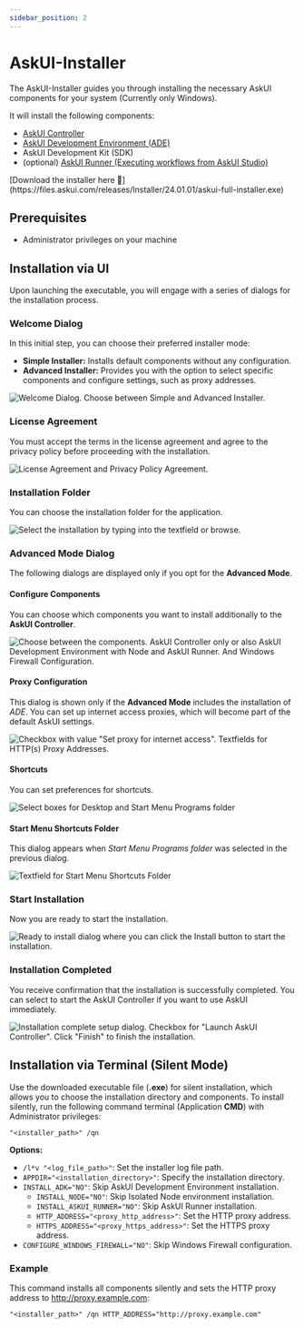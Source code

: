 ```yaml
---
sidebar_position: 2
---
```


# AskUI-Installer
The AskUI-Installer guides you through installing the necessary AskUI components for your system (Currently only Windows).

It will install the following components:

* [AskUI Controller](AskUI-Controller.md)
* [AskUI Development Environment (ADE)](AskUI-Development-Environment.md)
* AskUI Development Kit (SDK)
* (optional) [AskUI Runner (Executing workflows from AskUI Studio)](AskUI-Runner.md)

<span id="askui-installer-download-link">
[Download the installer here 🤖](https://files.askui.com/releases/Installer/24.01.01/askui-full-installer.exe)
</span>

## Prerequisites

* Administrator privileges on your machine

## Installation via UI
Upon launching the executable, you will engage with a series of dialogs for the installation process.

### Welcome Dialog
In this initial step, you can choose their preferred installer mode:

- **Simple Installer:** Installs default components without any configuration.
- **Advanced Installer:** Provides you with the option to select specific components and configure settings, such as proxy addresses.

![Welcome Dialog. Choose between Simple and Advanced Installer.](./images/askui-installer-ui-welcome.png)

### License Agreement
You must accept the terms in the license agreement and agree to the privacy policy before proceeding with the installation.

![License Agreement and Privacy Policy Agreement.](./images/askui-installer-ui-license-agreement.png)

### Installation Folder
You can choose the installation folder for the application.

![Select the installation by typing into the textfield or browse.](./images/askui-installer-ui-select-installation-folder.png)

### Advanced Mode Dialog
The following dialogs are displayed only if you opt for the **Advanced Mode**.

#### Configure Components
You can choose which components you want to install additionally to the **AskUI Controller**.

![Choose between the components. AskUI Controller only or also AskUI Development Environment with Node and AskUI Runner. And Windows Firewall Configuration.](./images/askui-installer-ui-features.png)

#### Proxy Configuration 
This dialog is shown only if the **Advanced Mode** includes the installation of _ADE_. You can set up internet access proxies, which will become part of the default AskUI settings.

![Checkbox with value "Set proxy for internet access". Textfields for HTTP(s) Proxy Addresses.](./images/askui-installer-ui-proxy-configuration.png)

#### Shortcuts
You can set preferences for shortcuts.

![Select boxes for Desktop and Start Menu Programs folder](./images/askui-installer-ui-configure-shortcuts.png)

#### Start Menu Shortcuts Folder
This dialog appears when _Start Menu Programs folder_ was selected in the previous dialog.

![Textfield for Start Menu Shortcuts Folder](./images/askui-installer-ui-start-menu-shortcuts.png)

### Start Installation
Now you are ready to start the installation.

![Ready to install dialog where you can click the _Install_ button to start the installation.](./images/askui-installer-ui-ready-to-install.png)

### Installation Completed
You receive confirmation that the installation is successfully completed. You can select to start the AskUI Controller if you want to use AskUI immediately.

![Installation complete setup dialog. Checkbox for "Launch AskUI Controller". Click "Finish" to finish the installation.](./images/askui-installer-ui-installation-completed.png)

## Installation via Terminal (Silent Mode)
Use the downloaded executable file (**.exe**) for silent installation, which allows you to choose the installation directory and components. To install silently, run the following command terminal (Application **CMD**) with Administrator privileges:

```shell
"<installer_path>" /qn
```

**Options:**

- `/l*v "<log_file_path>"`: Set the installer log file path.
- `APPDIR="<installation_directory>"`: Specify the installation directory.
- `INSTALL_ADK="NO"`: Skip AskUI Development Environment installation.
    - `INSTALL_NODE="NO"`: Skip Isolated Node environment installation.
    - `INSTALL_ASKUI_RUNNER="NO"`: Skip AskUI Runner installation.
    - `HTTP_ADDRESS="<proxy_http_address>"`: Set the HTTP proxy address.
    - `HTTPS_ADDRESS="<proxy_https_address>"`: Set the HTTPS proxy address.
- `CONFIGURE_WINDOWS_FIREWALL="NO"`: Skip Windows Firewall configuration.

### Example
This command installs all components silently and sets the HTTP proxy address to http://proxy.example.com:

```shell
"<installer_path>" /qn HTTP_ADDRESS="http://proxy.example.com"
```
